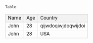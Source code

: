 <style>
body {
  font-family: Roboto;
  font-weight: 200;
  font-size: 14px;
}

td {
  border: 1px solid #ccc;
}

thead {
  background-color: #f2f2f2;
}
</style>

`Table`

<table>
<thead>
<tr><td>Name</td> <td>Age</td> <td>Country</td></tr>
</thead>
<tr><td>John</td> <td>28</td> <td>qijwdoqiwjdoqwijdoi</td></tr>
<tr><td>John</td> <td>28</td> <td>USA</td></tr>
</table>


